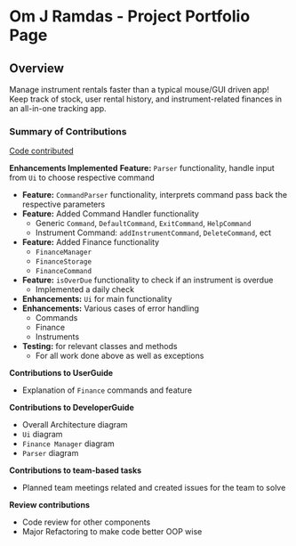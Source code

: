 # Om J Ramdas - Project Portfolio Page


## Overview

Manage instrument rentals faster than a typical mouse/GUI driven app! Keep track of stock, user rental history, and
instrument-related finances in an all-in-one tracking app.

### Summary of Contributions

[Code contributed](https://nus-cs2113-ay2425s2.github.io/tp-dashboard/?search=OmJRamdas&sort=groupTitle&sortWithin=title&timeframe=commit&mergegroup=&groupSelect=groupByAuthors&breakdown=true&checkedFileTypes=functional-code~test-code~docs&since=2025-04-07&tabOpen=true&tabType=authorship&tabAuthor=adoorknob&tabRepo=AY2425S2-CS2113-W11-1%2Ftp%5Bmaster%5D&authorshipIsMergeGroup=false&authorshipFileTypes=docs~functional-code~test-code~other&authorshipIsBinaryFileTypeChecked=false&authorshipIsIgnoredFilesChecked=false)


**Enhancements Implemented**
**Feature:** `Parser` functionality, handle input from `Ui` to choose respective command
* **Feature:** `CommandParser` functionality, interprets command pass back the respective parameters
* **Feature:** Added Command Handler functionality
    * Generic `Command`, `DefaultCommand`, `ExitCommand`, `HelpCommand`
    * Instrument Command: `addInstrumentCommand`, `DeleteCommand`, ect
* **Feature:** Added Finance functionality
  * `FinanceManager`
  * `FinanceStorage`
  * `FinanceCommand`
* **Feature:** `isOverDue` functionality to check if an instrument is overdue
  * Implemented a daily check 
* **Enhancements:** `Ui` for main functionality
* **Enhancements:** Various cases of error handling
    * Commands
    * Finance
    * Instruments
* **Testing:** for relevant classes and methods
    * For all work done above as well as exceptions

**Contributions to UserGuide**

* Explanation of `Finance` commands and feature


**Contributions to DeveloperGuide**

* Overall Architecture diagram
* `Ui` diagram
* `Finance Manager` diagram
* `Parser` diagram

**Contributions to team-based tasks**

* Planned team meetings related and created issues for the team to solve

**Review contributions**
* Code review for other components
* Major Refactoring to make code better OOP wise




